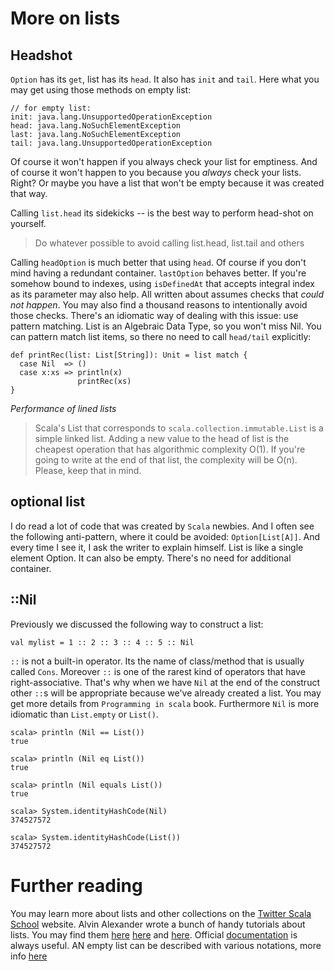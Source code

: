 More on lists
=============

## Headshot
`Option` has its `get`, list has its `head`. It also has `init` and `tail`.
Here what you may get using those methods on empty list:

    // for empty list:
    init: java.lang.UnsupportedOperationException
    head: java.lang.NoSuchElementException
    last: java.lang.NoSuchElementException
    tail: java.lang.UnsupportedOperationException

Of course it won't happen if you always check your list for emptiness. And of
course it won't happen to you because you *always* check your lists. Right?
Or maybe you have a list that won't be empty because it was created that way.

Calling `list.head` its sidekicks -- is the best way to perform head-shot on
yourself.

> Do whatever possible to avoid calling list.head, list.tail and others

Calling `headOption` is much better that using `head`. Of course if you don't
mind having a redundant container. `lastOption` behaves better. If you're
somehow bound to indexes, using `isDefinedAt` that accepts integral index as its
parameter may also help. All written about assumes checks that *could not
happen*. You may also find a thousand reasons to intentionally avoid those
checks. There's an idiomatic way of dealing with this issue: use pattern
matching. List is an Algebraic Data Type, so you won't miss Nil. You
can pattern match list items, so there no need to call `head/tail` explicitly:

    def printRec(list: List[String]): Unit = list match {
      case Nil  => ()
      case x:xs => println(x)
                   printRec(xs)
    }

*Performance of lined lists*
> Scala's List that corresponds to `scala.collection.immutable.List` is a
> simple linked list. Adding a new value to the head of list is the cheapest
> operation that has algorithmic complexity O(1). If you're going to write at
> the end of that list, the complexity will be O(n). Please, keep that in mind.

## optional list
I do read a lot of code that was created by `Scala` newbies. And I often see
the following anti-pattern, where it could be avoided: `Option[List[A]]`. And
every time I see it, I ask the writer to explain himself. List is like a single
element Option. It can also be empty. There's no need for additional container.

## ::Nil
Previously we discussed the following way to construct a list:

    val mylist = 1 :: 2 :: 3 :: 4 :: 5 :: Nil

`::` is not a built-in operator. Its the name of class/method that is usually
called `Cons`. Moreover `::` is one of the rarest kind of operators that have
right-associative. That's why when we have `Nil` at the end of the construct
other `::`s will be appropriate because we've already created a list.
You may get more details from `Programming in scala` book. Furthermore `Nil` is
more idiomatic than `List.empty` or `List()`.

    scala> println (Nil == List())
    true

    scala> println (Nil eq List())
    true

    scala> println (Nil equals List())
    true

    scala> System.identityHashCode(Nil)
    374527572

    scala> System.identityHashCode(List())
    374527572


Further reading
===============
You may learn more about lists and other collections on the
[Twitter Scala School][tschool-col] website. Alvin Alexander wrote a bunch of
handy tutorials about lists. You may find them [here][aal1] [here][aal2] and
[here][aal3]. Official [documentation][list-doc] is always useful. AN empty list
can be described with various notations, more info [here][empty-list]

[tschool-col]: https://twitter.github.io/scala_school/collections.html
[aal1]: http://alvinalexander.com/scala/scala-list-class-examples
[aal2]: http://alvinalexander.com/scala/how-create-scala-list-range-fill-tabulate-constructors
[aal3]: http://alvinalexander.com/scala/how-add-elements-to-a-list-in-scala-listbuffer-immutable
[list-doc]: http://www.scala-lang.org/api/current/scala/collection/immutable/List.html
[empty-list]: http://stackoverflow.com/questions/5981850/scala-nil-vs-list

